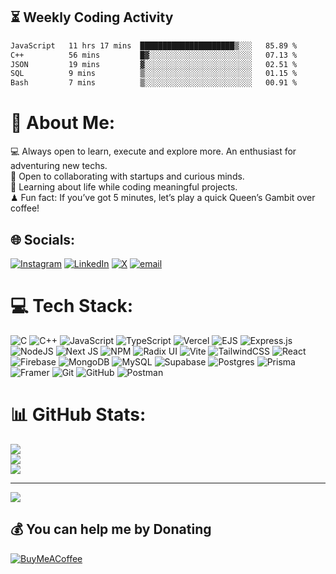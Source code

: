 
## ⏳ Weekly Coding Activity
<!--START_SECTION:waka-->

```txt
JavaScript   11 hrs 17 mins  █████████████████████▒░░░   85.89 %
C++          56 mins         █▓░░░░░░░░░░░░░░░░░░░░░░░   07.13 %
JSON         19 mins         ▓░░░░░░░░░░░░░░░░░░░░░░░░   02.51 %
SQL          9 mins          ▒░░░░░░░░░░░░░░░░░░░░░░░░   01.15 %
Bash         7 mins          ▒░░░░░░░░░░░░░░░░░░░░░░░░   00.91 %
```

<!--END_SECTION:waka-->

# 💫 About Me:
💻 Always open to learn, execute and explore more. An enthusiast for adventuring new techs.<br>🤝 Open to collaborating with startups and curious minds.<br>🌱 Learning about life while coding meaningful projects.<br>♟ Fun fact: If you’ve got 5 minutes, let’s play a quick Queen’s Gambit over coffee!


## 🌐 Socials:
[![Instagram](https://img.shields.io/badge/Instagram-%23E4405F.svg?logo=Instagram&logoColor=white)](https://instagram.com/prince___0208) [![LinkedIn](https://img.shields.io/badge/LinkedIn-%230077B5.svg?logo=linkedin&logoColor=white)](https://linkedin.com/in/sarthak-bhatele-55a67a30a) [![X](https://img.shields.io/badge/X-black.svg?logo=X&logoColor=white)](https://x.com/BhateleSarthak) [![email](https://img.shields.io/badge/Email-D14836?logo=gmail&logoColor=white)](mailto:sarthakbhatele0208@gmail.com) 

# 💻 Tech Stack:
![C](https://img.shields.io/badge/c-%2300599C.svg?style=flat&logo=c&logoColor=white) ![C++](https://img.shields.io/badge/c++-%2300599C.svg?style=flat&logo=c%2B%2B&logoColor=white) ![JavaScript](https://img.shields.io/badge/javascript-%23323330.svg?style=flat&logo=javascript&logoColor=%23F7DF1E) ![TypeScript](https://img.shields.io/badge/typescript-%23007ACC.svg?style=flat&logo=typescript&logoColor=white) ![Vercel](https://img.shields.io/badge/vercel-%23000000.svg?style=flat&logo=vercel&logoColor=white) ![EJS](https://img.shields.io/badge/ejs-%23B4CA65.svg?style=flat&logo=ejs&logoColor=black) ![Express.js](https://img.shields.io/badge/express.js-%23404d59.svg?style=flat&logo=express&logoColor=%2361DAFB) ![NodeJS](https://img.shields.io/badge/node.js-6DA55F?style=flat&logo=node.js&logoColor=white) ![Next JS](https://img.shields.io/badge/Next-black?style=flat&logo=next.js&logoColor=white) ![NPM](https://img.shields.io/badge/NPM-%23CB3837.svg?style=flat&logo=npm&logoColor=white) ![Radix UI](https://img.shields.io/badge/radix%20ui-161618.svg?style=flat&logo=radix-ui&logoColor=white) ![Vite](https://img.shields.io/badge/vite-%23646CFF.svg?style=flat&logo=vite&logoColor=white) ![TailwindCSS](https://img.shields.io/badge/tailwindcss-%2338B2AC.svg?style=flat&logo=tailwind-css&logoColor=white) ![React](https://img.shields.io/badge/react-%2320232a.svg?style=flat&logo=react&logoColor=%2361DAFB) ![Firebase](https://img.shields.io/badge/firebase-a08021?style=flat&logo=firebase&logoColor=ffcd34) ![MongoDB](https://img.shields.io/badge/MongoDB-%234ea94b.svg?style=flat&logo=mongodb&logoColor=white) ![MySQL](https://img.shields.io/badge/mysql-4479A1.svg?style=flat&logo=mysql&logoColor=white) ![Supabase](https://img.shields.io/badge/Supabase-3ECF8E?style=flat&logo=supabase&logoColor=white) ![Postgres](https://img.shields.io/badge/postgres-%23316192.svg?style=flat&logo=postgresql&logoColor=white) ![Prisma](https://img.shields.io/badge/Prisma-3982CE?style=flat&logo=Prisma&logoColor=white) ![Framer](https://img.shields.io/badge/Framer-black?style=flat&logo=framer&logoColor=blue) ![Git](https://img.shields.io/badge/git-%23F05033.svg?style=flat&logo=git&logoColor=white) ![GitHub](https://img.shields.io/badge/github-%23121011.svg?style=flat&logo=github&logoColor=white) ![Postman](https://img.shields.io/badge/Postman-FF6C37?style=flat&logo=postman&logoColor=white)
# 📊 GitHub Stats:
![](https://github-readme-stats.vercel.app/api?username=sarthakbhatele&theme=buefy&hide_border=false&include_all_commits=true&count_private=true)<br/>
![](https://nirzak-streak-stats.vercel.app/?user=sarthakbhatele&theme=buefy&hide_border=false)<br/>
![](https://github-readme-stats.vercel.app/api/top-langs/?username=sarthakbhatele&theme=buefy&hide_border=false&include_all_commits=true&count_private=true&layout=compact)

---
[![](https://visitcount.itsvg.in/api?id=sarthakbhatele&icon=0&color=0)](https://visitcount.itsvg.in)

  ## 💰 You can help me by Donating
[![BuyMeACoffee](https://img.shields.io/badge/Buy%20Me%20a%20Coffee-ffdd00?style=for-the-badge&logo=buy-me-a-coffee&logoColor=black)](https://buymeacoffee.com/bhatelesarthak)
  
<!-- Proudly created with GPRM ( https://gprm.itsvg.in ) -->
